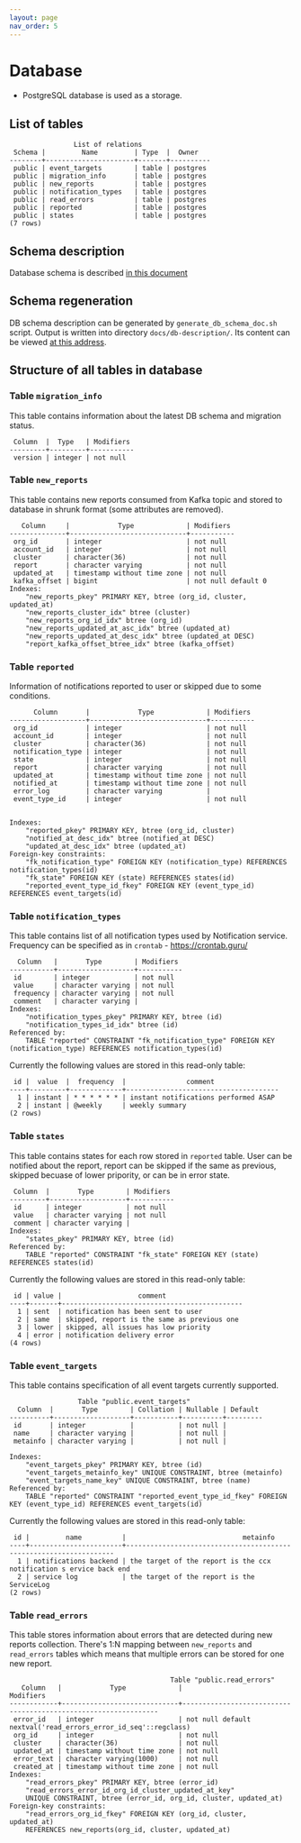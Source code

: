 ```yaml
---
layout: page
nav_order: 5
---
```


# Database

* PostgreSQL database is used as a storage.

## List of tables

```
                List of relations
 Schema |         Name         | Type  |  Owner
--------+----------------------+-------+----------
 public | event_targets        | table | postgres
 public | migration_info       | table | postgres
 public | new_reports          | table | postgres
 public | notification_types   | table | postgres
 public | read_errors          | table | postgres
 public | reported             | table | postgres
 public | states               | table | postgres
(7 rows)
```



## Schema description

Database schema is described [in this document](https://redhatinsights.github.io/ccx-notification-writer/db-description/)

## Schema regeneration

DB schema description can be generated by `generate_db_schema_doc.sh` script.
Output is written into directory `docs/db-description/`. Its content can be
viewed [at this
address](https://redhatinsights.github.io/ccx-notification-writer/db-description/).

## Structure of all tables in database

### Table `migration_info`

This table contains information about the latest DB schema and migration status.

```
 Column  |  Type   | Modifiers
---------+---------+-----------
 version | integer | not null

```

### Table `new_reports`

This table contains new reports consumed from Kafka topic and stored to
database in shrunk format (some attributes are removed).

```
   Column     |            Type             | Modifiers
--------------+-----------------------------+-----------
 org_id       | integer                     | not null
 account_id   | integer                     | not null
 cluster      | character(36)               | not null
 report       | character varying           | not null
 updated_at   | timestamp without time zone | not null
 kafka_offset | bigint                      | not null default 0
Indexes:
    "new_reports_pkey" PRIMARY KEY, btree (org_id, cluster, updated_at)
    "new_reports_cluster_idx" btree (cluster)
    "new_reports_org_id_idx" btree (org_id)
    "new_reports_updated_at_asc_idx" btree (updated_at)
    "new_reports_updated_at_desc_idx" btree (updated_at DESC)
    "report_kafka_offset_btree_idx" btree (kafka_offset)
```

### Table `reported`

Information of notifications reported to user or skipped due to some
conditions.

```
      Column       |            Type             | Modifiers
-------------------+-----------------------------+-----------
 org_id            | integer                     | not null
 account_id        | integer                     | not null
 cluster           | character(36)               | not null
 notification_type | integer                     | not null
 state             | integer                     | not null
 report            | character varying           | not null
 updated_at        | timestamp without time zone | not null
 notified_at       | timestamp without time zone | not null
 error_log         | character varying           | 
 event_type_id     | integer                     | not null


Indexes:
    "reported_pkey" PRIMARY KEY, btree (org_id, cluster)
    "notified_at_desc_idx" btree (notified_at DESC)
    "updated_at_desc_idx" btree (updated_at)
Foreign-key constraints:
    "fk_notification_type" FOREIGN KEY (notification_type) REFERENCES notification_types(id)
    "fk_state" FOREIGN KEY (state) REFERENCES states(id)
    "reported_event_type_id_fkey" FOREIGN KEY (event_type_id) REFERENCES event_targets(id)
```

### Table `notification_types`

This table contains list of all notification types used by Notification service.
Frequency can be specified as in `crontab` - https://crontab.guru/

```
  Column   |       Type        | Modifiers
-----------+-------------------+-----------
 id        | integer           | not null
 value     | character varying | not null
 frequency | character varying | not null
 comment   | character varying |
Indexes:
    "notification_types_pkey" PRIMARY KEY, btree (id)
    "notification_types_id_idx" btree (id)
Referenced by:
    TABLE "reported" CONSTRAINT "fk_notification_type" FOREIGN KEY (notification_type) REFERENCES notification_types(id)
```

Currently the following values are stored in this read-only table:

```
 id |  value  |  frequency  |               comment                
----+---------+-------------+--------------------------------------
  1 | instant | * * * * * * | instant notifications performed ASAP
  2 | instant | @weekly     | weekly summary
(2 rows)
```

### Table `states`

This table contains states for each row stored in `reported` table. User can be
notified about the report, report can be skipped if the same as previous,
skipped becuase of lower pripority, or can be in error state.

```
 Column  |       Type        | Modifiers
---------+-------------------+-----------
 id      | integer           | not null
 value   | character varying | not null
 comment | character varying |
Indexes:
    "states_pkey" PRIMARY KEY, btree (id)
Referenced by:
    TABLE "reported" CONSTRAINT "fk_state" FOREIGN KEY (state) REFERENCES states(id)
```

Currently the following values are stored in this read-only table:

```
 id | value |                   comment                   
----+-------+---------------------------------------------
  1 | sent  | notification has been sent to user
  2 | same  | skipped, report is the same as previous one
  3 | lower | skipped, all issues has low priority
  4 | error | notification delivery error
(4 rows)
```

### Table `event_targets`

This table contains specification of all event targets currently supported.

```
                 Table "public.event_targets"
  Column  |       Type        | Collation | Nullable | Default 
----------+-------------------+-----------+----------+---------
 id       | integer           |           | not null | 
 name     | character varying |           | not null | 
 metainfo | character varying |           | not null | 

Indexes:
    "event_targets_pkey" PRIMARY KEY, btree (id)
    "event_targets_metainfo_key" UNIQUE CONSTRAINT, btree (metainfo)
    "event_targets_name_key" UNIQUE CONSTRAINT, btree (name)
Referenced by:
    TABLE "reported" CONSTRAINT "reported_event_type_id_fkey" FOREIGN KEY (event_type_id) REFERENCES event_targets(id)
```

Currently the following values are stored in this read-only table:

```
 id |         name          |                             metainfo              
----+-----------------------+-------------------------------------------------------------------
  1 | notifications backend | the target of the report is the ccx notification s ervice back end
  2 | service log           | the target of the report is the ServiceLog
(2 rows)
```

### Table `read_errors`

This table stores information about errors that are detected during new reports
collection. There's 1:N mapping between `new_reports` and `read_errors` tables
which means that multiple errors can be stored for one new report.

```
                                        Table "public.read_errors"
   Column   |            Type             |                           Modifiers
------------+-----------------------------+----------------------------------------------------------------
 error_id   | integer                     | not null default nextval('read_errors_error_id_seq'::regclass)
 org_id     | integer                     | not null
 cluster    | character(36)               | not null
 updated_at | timestamp without time zone | not null
 error_text | character varying(1000)     | not null
 created_at | timestamp without time zone | not null
Indexes:
    "read_errors_pkey" PRIMARY KEY, btree (error_id)
    "read_errors_error_id_org_id_cluster_updated_at_key"
    UNIQUE CONSTRAINT, btree (error_id, org_id, cluster, updated_at)
Foreign-key constraints:
    "read_errors_org_id_fkey" FOREIGN KEY (org_id, cluster, updated_at)
    REFERENCES new_reports(org_id, cluster, updated_at)
```

